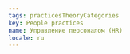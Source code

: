 ```yaml
---
tags: practicesTheoryCategories
key: People practices
name: Управление персоналом (HR)
locale: ru
---
```

